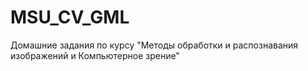 # MSU_CV_GML
Домашние задания по курсу "Методы обработки и распознавания изображений и Компьютерное зрение"
